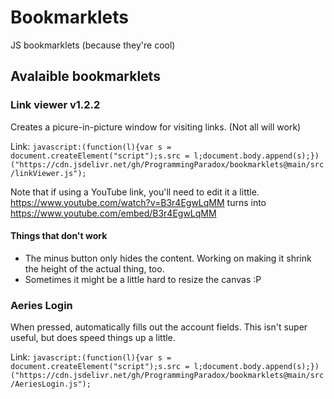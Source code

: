 # Bookmarklets
JS bookmarklets (because they're cool)

## Avalaible bookmarklets
### Link viewer v1.2.2
Creates a picure-in-picture window for visiting links. (Not all will work)

Link:
`javascript:(function(l){var s = document.createElement("script");s.src = l;document.body.append(s);})("https://cdn.jsdelivr.net/gh/ProgrammingParadox/bookmarklets@main/src/linkViewer.js");`

Note that if using a YouTube link, you'll need to edit it a little. https://www.youtube.com/watch?v=B3r4EgwLqMM turns into https://www.youtube.com/embed/B3r4EgwLqMM

#### Things that don't work
 - The minus button only hides the content. Working on making it shrink the height of the actual thing, too.
 - Sometimes it might be a little hard to resize the canvas :P

### Aeries Login
When pressed, automatically fills out the account fields. This isn't super useful, but does speed things up a little.

Link:
`javascript:(function(l){var s = document.createElement("script");s.src = l;document.body.append(s);})("https://cdn.jsdelivr.net/gh/ProgrammingParadox/bookmarklets@main/src/AeriesLogin.js");`
